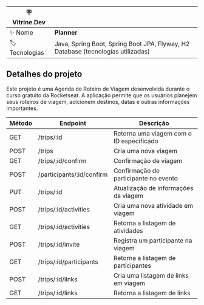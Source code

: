 | :placard: Vitrine.Dev |     |
| -------------  | --- |
| :sparkles: Nome        | **Planner**
| :label: Tecnologias | Java, Spring Boot, Spring Boot JPA, Flyway, H2 Database (tecnologias utilizadas)

## Detalhes do projeto

Este projeto é uma Agenda de Roteiro de Viagem desenvolvida durante o curso gratuito da Rocketseat. A aplicação permite que os usuários planejem seus roteiros de viagem, adicionem destinos, datas e outras informações importantes.


| Método | Endpoint | Descrição |
| --- | --- | --- |
| GET | /trips/:id | Retorna uma viagem com o ID especificado |
| POST | /trips | Cria uma nova viagem |
| GET | /trips/:id/confirm | Confirmação de viagem |
| POST | /participants/:id/confirm | Confirmação de participante no evento |
| PUT | /trips/:id | Atualização de informações da viagem |
| POST | /trips/:id/activities | Cria uma nova atividade em viagem |
| GET | /trips/:id/activities | Retorna a listagem de atividades |
| POST | /trips/:id/invite | Registra um participante na viagem |
| GET | /trips/:id/participants | Retorna a listagem de participantes |
| POST | /trips/:id/links | Cria uma listagem de links em viagem |
| GET | /trips/:id/links | Retorna a listagem de links |

